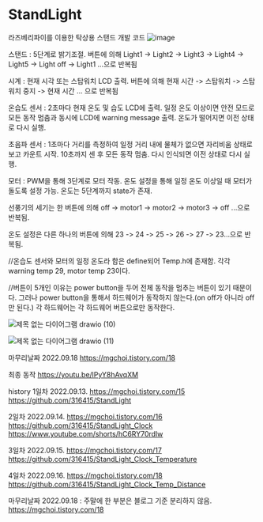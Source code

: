 # StandLight
라즈베리파이를 이용한 탁상용 스탠드 개발 코드
![image](https://user-images.githubusercontent.com/82801399/190896582-d64b5977-4c5b-4a55-ab0d-1395d03b1fc0.png)

스탠드 : 5단계로 밝기조절. 버튼에 의해 Light1 -> Light2 -> Light3 -> Light4 -> Light5 -> Light off -> Light1 ...으로 반복됨


시계 : 현재 시각 또는 스탑워치 LCD 출력. 버튼에 의해 현재 시간 -> 스탑워치 -> 스탑워치 중지 -> 현재 시간 ... 으로 반복됨


온습도 센서 : 2초마다 현재 온도 및 습도 LCD에 출력. 일정 온도 이상이면 안전 모드로 모든 동작 멈춤과 동시에 LCD에 warning message 출력. 온도가 떨어지면 이전 상태로 다시 실행.


초음파 센서 : 1초마다 거리를 측정하여 일정 거리 내에 물체가 없으면 자리비움 상태로 보고 카운트 시작. 10초까지 센 후 모든 동작 멈춤. 다시 인식되면 이전 상태로 다시 실행.


모터 : PWM을 통해 3단계로 모터 작동. 온도 설정을 통해 일정 온도 이상일 때 모터가 돌도록 설정 가능. 온도는 5단계까지 state가 존재.


선풍기의 세기는 한 버튼에 의해 off -> motor1 -> motor2 -> motor3 -> off ...으로 반복됨.


온도 설정은 다른 하나의 버튼에 의해 23 -> 24 -> 25 -> 26 -> 27 -> 23...으로 반복됨.


//온습도 센서와 모터의 일정 온도라 함은 define되어 Temp.h에 존재함. 각각 warning temp 29, motor temp 23이다.


//버튼이 5개인 이유는 power button을 두어 전체 동작을 멈추는 버튼이 있기 때문이다. 그러나 power button을 통해서 하드웨어가 동작하지 않는다.(on off가 아니라 off만 된다.) 각 하드웨어는 각 하드웨어 버튼으로만 동작한다.

![제목 없는 다이어그램 drawio (10)](https://user-images.githubusercontent.com/82801399/197735507-eb46c5c6-6a6c-43e6-b79e-3d0f07de4f40.png)

![제목 없는 다이어그램 drawio (11)](https://user-images.githubusercontent.com/82801399/197735599-4f4fe2ec-ee5f-4a84-a6b9-260b6d6c8302.png)


마무리날짜 2022.09.18
https://mgchoi.tistory.com/18

최종 동작
https://youtu.be/lPyY8hAvqXM

history
1일차 2022.09.13.
https://mgchoi.tistory.com/15
https://github.com/316415/StandLight

2일차 2022.09.14.
https://mgchoi.tistory.com/16
https://github.com/316415/StandLight_Clock
https://www.youtube.com/shorts/hC6RY70rdlw

3일차 2022.09.15.
https://mgchoi.tistory.com/17
https://github.com/316415/StandLight_Clock_Temperature

4일차 2022.09.16.
https://mgchoi.tistory.com/18
https://github.com/316415/StandLight_Clock_Temp_Distance

마무리날짜 2022.09.18 : 주말에 한 부분은 블로그 기준 분리하지 않음.
https://mgchoi.tistory.com/18
